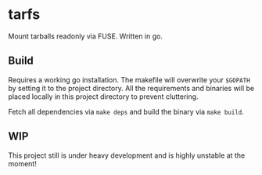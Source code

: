 # tarfs

Mount tarballs readonly via FUSE. Written in go.

## Build

Requires a working go installation. The makefile will overwrite your `$GOPATH` by setting it to the
project directory. All the requirements and binaries will be placed locally in this project 
directory to prevent cluttering.

Fetch all dependencies via `make deps` and build the binary via `make build`.

## WIP

This project still is under heavy development and is highly unstable at the moment!
